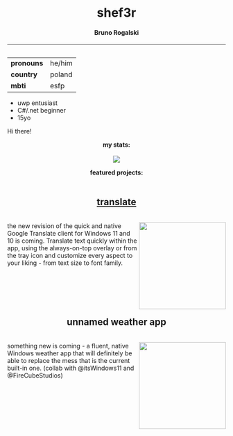 <h1 align=center><b>shef3r</b></h1>
<h4 align=center>Bruno Rogalski</h4>

---
<table align=right>
    <tr>
        <td><b>pronouns</b></td>
        <td>he/him</td>
    </tr>
    <tr>
        <td><b>country</b></td>
        <td>poland</td>
    </tr>
    <tr>
        <td><b>mbti</b></td>
        <td>esfp</td>
    </tr>
</table>
<p align=left>
<ul>
    <li>uwp entusiast</li>
    <li>C#/.net beginner</li>
    <li>15yo</li>
 </ul>
</p>
<p>Hi there!</p>

<p align=center><b>my stats:</b><br><br>
<img src="https://github-readme-stats.vercel.app/api?username=shef3r&show_icons=true&theme=synthwave"></p>

<p align=center><b>featured projects:</b>
<br><br>
<p>
<h2 align=center><a href="/Translate">translate</a></h3><br>
<img align=right width=200 src="https://github.com/shef3r/Translate/blob/uwp-rewrite/Assets/SmallTile.scale-400.png?raw=true">
the new revision of the quick and native Google Translate client for Windows 11 and 10 is coming. Translate text quickly within the app, using the always-on-top overlay or from the tray icon and customize every aspect to your liking - from text size to font family.<br><br><br><br><br><br>
</p>
<p>
<h2 align=center><a>unnamed weather app</a></h3><br>
<img align=right width=200 src="https://em-content.zobj.net/source/microsoft-teams/337/question-mark_2753.png">
something new is coming - a fluent, native Windows weather app that will definitely be able to replace the mess that is the current built-in one. (collab with @itsWindows11 and @FireCubeStudios)
</p>

</p>
